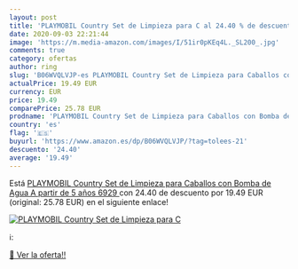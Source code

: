 ```yaml
---
layout: post
title: 'PLAYMOBIL Country Set de Limpieza para C al 24.40 % de descuento'
date: 2020-09-03 22:21:44
image: 'https://m.media-amazon.com/images/I/51ir0pKEq4L._SL200_.jpg'
comments: true
category: ofertas
author: ring
slug: 'B06WVQLVJP-es PLAYMOBIL Country Set de Limpieza para Caballos con Bomba de Agua  A partir de 5 años  6929 '
actualPrice: 19.49 EUR
currency: EUR
price: 19.49
comparePrice: 25.78 EUR
prodname: 'PLAYMOBIL Country Set de Limpieza para Caballos con Bomba de Agua  A partir de 5 años  6929 '
country: 'es'
flag: '🇪🇸'
buyurl: 'https://www.amazon.es/dp/B06WVQLVJP/?tag=tolees-21'
descuento: '24.40'
average: '19.49'
---
```


Está [PLAYMOBIL Country Set de Limpieza para Caballos con Bomba de Agua  A partir de 5 años  6929 ](https://www.amazon.es/dp/B06WVQLVJP/?tag=tolees-21) con 24.40 de descuento por 19.49 EUR (original: 25.78 EUR) en el siguiente enlace!

[![PLAYMOBIL Country Set de Limpieza para C](https://m.media-amazon.com/images/I/51ir0pKEq4L._SL200_.jpg)](https://www.amazon.es/dp/B06WVQLVJP/?tag=tolees-21)

ℹ️:


[🛒 Ver la oferta!!](https://www.amazon.es/dp/B06WVQLVJP/?tag=tolees-21)
